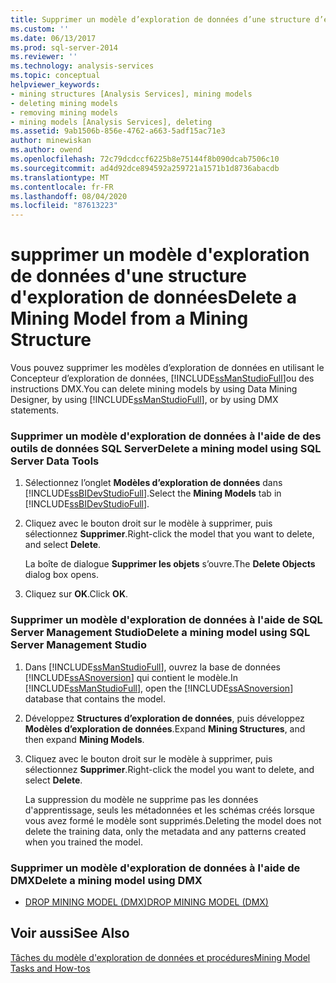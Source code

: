```yaml
---
title: Supprimer un modèle d’exploration de données d’une structure d’exploration de données | Microsoft Docs
ms.custom: ''
ms.date: 06/13/2017
ms.prod: sql-server-2014
ms.reviewer: ''
ms.technology: analysis-services
ms.topic: conceptual
helpviewer_keywords:
- mining structures [Analysis Services], mining models
- deleting mining models
- removing mining models
- mining models [Analysis Services], deleting
ms.assetid: 9ab1506b-856e-4762-a663-5adf15ac71e3
author: minewiskan
ms.author: owend
ms.openlocfilehash: 72c79dcdccf6225b8e75144f8b090dcab7506c10
ms.sourcegitcommit: ad4d92dce894592a259721a1571b1d8736abacdb
ms.translationtype: MT
ms.contentlocale: fr-FR
ms.lasthandoff: 08/04/2020
ms.locfileid: "87613223"
---
```

# <a name="delete-a-mining-model-from-a-mining-structure"></a><span data-ttu-id="db8ca-102">supprimer un modèle d'exploration de données d'une structure d'exploration de données</span><span class="sxs-lookup"><span data-stu-id="db8ca-102">Delete a Mining Model from a Mining Structure</span></span>
  <span data-ttu-id="db8ca-103">Vous pouvez supprimer les modèles d’exploration de données en utilisant le Concepteur d’exploration de données, [!INCLUDE[ssManStudioFull](../../includes/ssmanstudiofull-md.md)]ou des instructions DMX.</span><span class="sxs-lookup"><span data-stu-id="db8ca-103">You can delete mining models by using Data Mining Designer, by using [!INCLUDE[ssManStudioFull](../../includes/ssmanstudiofull-md.md)], or by using DMX statements.</span></span>  
  
### <a name="delete-a-mining-model-using-sql-server-data-tools"></a><span data-ttu-id="db8ca-104">Supprimer un modèle d'exploration de données à l'aide de des outils de données SQL Server</span><span class="sxs-lookup"><span data-stu-id="db8ca-104">Delete a mining model using SQL Server Data Tools</span></span>  
  
1.  <span data-ttu-id="db8ca-105">Sélectionnez l’onglet **Modèles d’exploration de données** dans [!INCLUDE[ssBIDevStudioFull](../../includes/ssbidevstudiofull-md.md)].</span><span class="sxs-lookup"><span data-stu-id="db8ca-105">Select the **Mining Models** tab in [!INCLUDE[ssBIDevStudioFull](../../includes/ssbidevstudiofull-md.md)].</span></span>  
  
2.  <span data-ttu-id="db8ca-106">Cliquez avec le bouton droit sur le modèle à supprimer, puis sélectionnez **Supprimer**.</span><span class="sxs-lookup"><span data-stu-id="db8ca-106">Right-click the model that you want to delete, and select **Delete**.</span></span>  
  
     <span data-ttu-id="db8ca-107">La boîte de dialogue **Supprimer les objets** s’ouvre.</span><span class="sxs-lookup"><span data-stu-id="db8ca-107">The **Delete Objects** dialog box opens.</span></span>  
  
3.  <span data-ttu-id="db8ca-108">Cliquez sur **OK**.</span><span class="sxs-lookup"><span data-stu-id="db8ca-108">Click **OK**.</span></span>  
  
### <a name="delete-a-mining-model-using-sql-server-management-studio"></a><span data-ttu-id="db8ca-109">Supprimer un modèle d'exploration de données à l'aide de SQL Server Management Studio</span><span class="sxs-lookup"><span data-stu-id="db8ca-109">Delete a mining model using SQL Server Management Studio</span></span>  
  
1.  <span data-ttu-id="db8ca-110">Dans [!INCLUDE[ssManStudioFull](../../includes/ssmanstudiofull-md.md)], ouvrez la base de données [!INCLUDE[ssASnoversion](../../includes/ssasnoversion-md.md)] qui contient le modèle.</span><span class="sxs-lookup"><span data-stu-id="db8ca-110">In [!INCLUDE[ssManStudioFull](../../includes/ssmanstudiofull-md.md)], open the [!INCLUDE[ssASnoversion](../../includes/ssasnoversion-md.md)] database that contains the model.</span></span>  
  
2.  <span data-ttu-id="db8ca-111">Développez **Structures d’exploration de données**, puis développez **Modèles d’exploration de données**.</span><span class="sxs-lookup"><span data-stu-id="db8ca-111">Expand **Mining Structures**, and then expand **Mining Models**.</span></span>  
  
3.  <span data-ttu-id="db8ca-112">Cliquez avec le bouton droit sur le modèle à supprimer, puis sélectionnez **Supprimer**.</span><span class="sxs-lookup"><span data-stu-id="db8ca-112">Right-click the model you want to delete, and select **Delete**.</span></span>  
  
     <span data-ttu-id="db8ca-113">La suppression du modèle ne supprime pas les données d'apprentissage, seuls les métadonnées et les schémas créés lorsque vous avez formé le modèle sont supprimés.</span><span class="sxs-lookup"><span data-stu-id="db8ca-113">Deleting the model does not delete the training data, only the metadata and any patterns created when you trained the model.</span></span>  
  
### <a name="delete-a-mining-model-using-dmx"></a><span data-ttu-id="db8ca-114">Supprimer un modèle d'exploration de données à l'aide de DMX</span><span class="sxs-lookup"><span data-stu-id="db8ca-114">Delete a mining model using DMX</span></span>  
  
-   [<span data-ttu-id="db8ca-115">DROP MINING MODEL &#40;DMX&#41;</span><span class="sxs-lookup"><span data-stu-id="db8ca-115">DROP MINING MODEL &#40;DMX&#41;</span></span>](/sql/dmx/drop-mining-model-dmx)  
  
## <a name="see-also"></a><span data-ttu-id="db8ca-116">Voir aussi</span><span class="sxs-lookup"><span data-stu-id="db8ca-116">See Also</span></span>  
 [<span data-ttu-id="db8ca-117">Tâches du modèle d'exploration de données et procédures</span><span class="sxs-lookup"><span data-stu-id="db8ca-117">Mining Model Tasks and How-tos</span></span>](mining-model-tasks-and-how-tos.md)  
  
  
